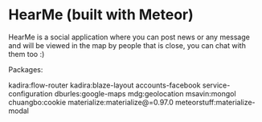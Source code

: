 # HearMe (built with Meteor)

HearMe is a social application where you can post news or any message and will be viewed in the map by people that is close, you can chat with them too :)

Packages:

kadira:flow-router
kadira:blaze-layout
accounts-facebook
service-configuration
dburles:google-maps
mdg:geolocation
msavin:mongol
chuangbo:cookie
materialize:materialize@=0.97.0
meteorstuff:materialize-modal